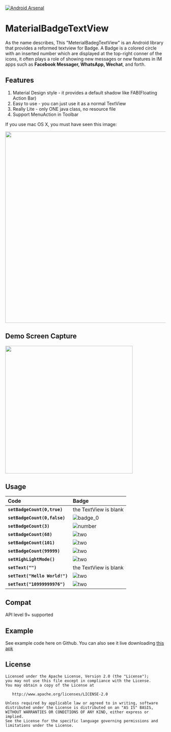 [![Android Arsenal](https://img.shields.io/badge/Android%20Arsenal-MaterialBadgeTextView-brightgreen.svg?style=flat)]()

# MaterialBadgeTextView
As the name describes, This "MeterialBadegTextView" is an Android library that provides a reformed textview for Badge. A Badge is a colored circle with an inserted number which are displayed at the top-right conner of the icons, it often plays a role of showing new messages or new features in IM apps such as **Facebook Messager, WhatsApp, Wechat**, and forth.

## Features
1. Material Design style - it provides a default shadow like FAB(Floating Action Bar)
2. Easy to use - you can just use it as a normal TextView
3. Really Lite - only ONE java class, no resource file
4. Support MenuAction in Toolbar


If you use mac OS X, you must have seen this image:
  
<img src="https://github.com/matrixxun/MaterialBadgeTextView/blob/master/MaterialBadgeTextView/art/qq_pic.png" width="600">

## Demo Screen Capture
<img src="https://github.com/matrixxun/MaterialBadgeTextView/blob/master/MaterialBadgeTextView/art/screen_cap.png" width="400">

## Usage
| Code | Badge |
| :----- | :------ | 
| **`setBadgeCount(0,true)`** | the TextView is blank |
| **`setBadgeCount(0,false)`** | ![badge_0](MaterialBadgeTextView/art/badge_0.png) |
| **`setBadgeCount(3)`** | ![number](MaterialBadgeTextView/art/badge_3.png) |
| **`setBadgeCount(68)`** | ![two](MaterialBadgeTextView/art/badge_68.png) |
| **`setBadgeCount(101)`** | ![two](MaterialBadgeTextView/art/badge_99.png) |
| **`setBadgeCount(99999)`** | ![two](MaterialBadgeTextView/art/badge_99.png) |
| **`setHighLightMode()`** | ![two](MaterialBadgeTextView/art/badge_red.png) |
| **`setText("")`** | the TextView is blank |
| **`setText("Hello World!")`** | ![two](MaterialBadgeTextView/art/badge_hello.png) |
| **`setText("10999999976")`** | ![two](MaterialBadgeTextView/art/badge_long.png) |


## Compat
API level 9+ supported

## Example
See example code here on Github. You can also see it live downloading [this apk](https://raw.githubusercontent.com/matrixxun/MaterialBadgeTextView/master/MaterialBadgeTextView/apk/app-debug.apk)

License
--------


    Licensed under the Apache License, Version 2.0 (the "License");
    you may not use this file except in compliance with the License.
    You may obtain a copy of the License at

       http://www.apache.org/licenses/LICENSE-2.0

    Unless required by applicable law or agreed to in writing, software
    distributed under the License is distributed on an "AS IS" BASIS,
    WITHOUT WARRANTIES OR CONDITIONS OF ANY KIND, either express or implied.
    See the License for the specific language governing permissions and
    limitations under the License.
